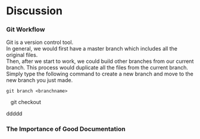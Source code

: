 # Discussion

### Git Workflow  
Git is a version control tool.  
In general, we would first have a master branch which includes all the original files.  
Then, after we start to work, we could build other branches from our current branch. This process would duplicate all the files from the current branch. Simply type the following command to create a new branch and move to the new branch you just made.  

    git branch <branchname>  
    git checkout <branchname>  

ddddd

### The Importance of Good Documentation 

